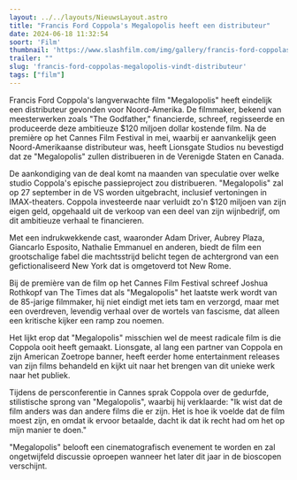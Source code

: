 ```yaml
---
layout: ../../layouts/NieuwsLayout.astro
title: "Francis Ford Coppola's Megalopolis heeft een distributeur"
date: 2024-06-18 11:32:54
soort: 'Film'
thumbnail: 'https://www.slashfilm.com/img/gallery/francis-ford-coppolas-bonkers-megalopolis-finally-has-a-distributor-heres-when-you-can-see-it/intro-1718646441.jpg'
trailer: ""
slug: 'francis-ford-coppolas-megalopolis-vindt-distributeur'
tags: ["film"]
---
```


Francis Ford Coppola's langverwachte film "Megalopolis" heeft eindelijk een distributeur gevonden voor Noord-Amerika. De filmmaker, bekend van meesterwerken zoals "The Godfather," financierde, schreef, regisseerde en produceerde deze ambitieuze $120 miljoen dollar kostende film. Na de première op het Cannes Film Festival in mei, waarbij er aanvankelijk geen Noord-Amerikaanse distributeur was, heeft Lionsgate Studios nu bevestigd dat ze "Megalopolis" zullen distribueren in de Verenigde Staten en Canada.

De aankondiging van de deal komt na maanden van speculatie over welke studio Coppola's epische passieproject zou distribueren. "Megalopolis" zal op 27 september in de VS worden uitgebracht, inclusief vertoningen in IMAX-theaters. Coppola investeerde naar verluidt zo'n $120 miljoen van zijn eigen geld, opgehaald uit de verkoop van een deel van zijn wijnbedrijf, om dit ambitieuze verhaal te financieren.

Met een indrukwekkende cast, waaronder Adam Driver, Aubrey Plaza, Giancarlo Esposito, Nathalie Emmanuel en anderen, biedt de film een grootschalige fabel die machtsstrijd belicht tegen de achtergrond van een gefictionaliseerd New York dat is omgetoverd tot New Rome.

Bij de première van de film op het Cannes Film Festival schreef Joshua Rothkopf van The Times dat als "Megalopolis" het laatste werk wordt van de 85-jarige filmmaker, hij niet eindigt met iets tam en verzorgd, maar met een overdreven, levendig verhaal over de wortels van fascisme, dat alleen een kritische kijker een ramp zou noemen.

Het lijkt erop dat "Megalopolis" misschien wel de meest radicale film is die Coppola ooit heeft gemaakt. Lionsgate, al lang een partner van Coppola en zijn American Zoetrope banner, heeft eerder home entertainment releases van zijn films behandeld en kijkt uit naar het brengen van dit unieke werk naar het publiek.

Tijdens de persconferentie in Cannes sprak Coppola over de gedurfde, stilistische sprong van "Megalopolis", waarbij hij verklaarde: "Ik wist dat de film anders was dan andere films die er zijn. Het is hoe ik voelde dat de film moest zijn, en omdat ik ervoor betaalde, dacht ik dat ik recht had om het op mijn manier te doen."

"Megalopolis" belooft een cinematografisch evenement te worden en zal ongetwijfeld discussie oproepen wanneer het later dit jaar in de bioscopen verschijnt.
